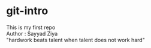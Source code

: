 # git-intro
This is my first repo
<br>
Author : Sayyad Ziya
<br>
"hardwork beats talent when talent does not work hard"
